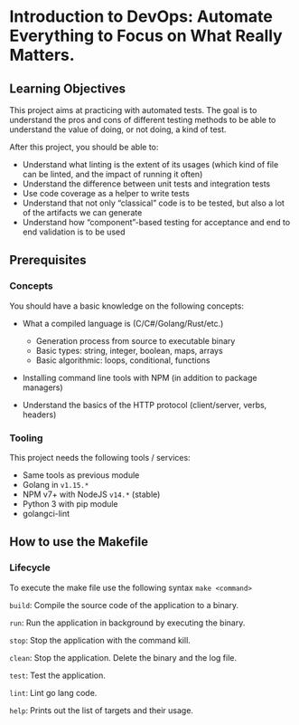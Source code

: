 # Introduction to DevOps: Automate Everything to Focus on What Really Matters.

## Learning Objectives

This project aims at practicing with automated tests. The goal is to understand the pros and cons of different testing methods to be able to understand the value of doing, or not doing, a kind of test.

After this project, you should be able to:

-   Understand what linting is the extent of its usages (which kind of file can be linted, and the impact of running it often)
-   Understand the difference between unit tests and integration tests
-   Use code coverage as a helper to write tests
-   Understand that not only “classical” code is to be tested, but also a lot of the artifacts we can generate
-   Understand how “component”-based testing for acceptance and end to end validation is to be used

## Prerequisites

### Concepts

You should have a basic knowledge on the following concepts:

-   What a compiled language is (C/C#/Golang/Rust/etc.)
    
    -   Generation process from source to executable binary
    -   Basic types: string, integer, boolean, maps, arrays
    -   Basic algorithmic: loops, conditional, functions
-   Installing command line tools with NPM (in addition to package managers)
    
-   Understand the basics of the HTTP protocol (client/server, verbs, headers)

### Tooling

This project needs the following tools / services:

-   Same tools as previous module
-   Golang in `v1.15.*`
-   NPM v7+ with NodeJS `v14.*` (stable)
-   Python 3 with pip module
-   golangci-lint

## How to use the Makefile
### Lifecycle
To execute the make file use the following syntax `make <command>`

`build`:   Compile the source code of the application to a binary.

`run`:     Run the application in background by executing the binary.

`stop`:    Stop the application with the command kill.

`clean`:   Stop the application. Delete the binary and the log file.

`test`:    Test the application.

`lint`:    Lint go lang code.

`help`:    Prints out the list of targets and their usage.

